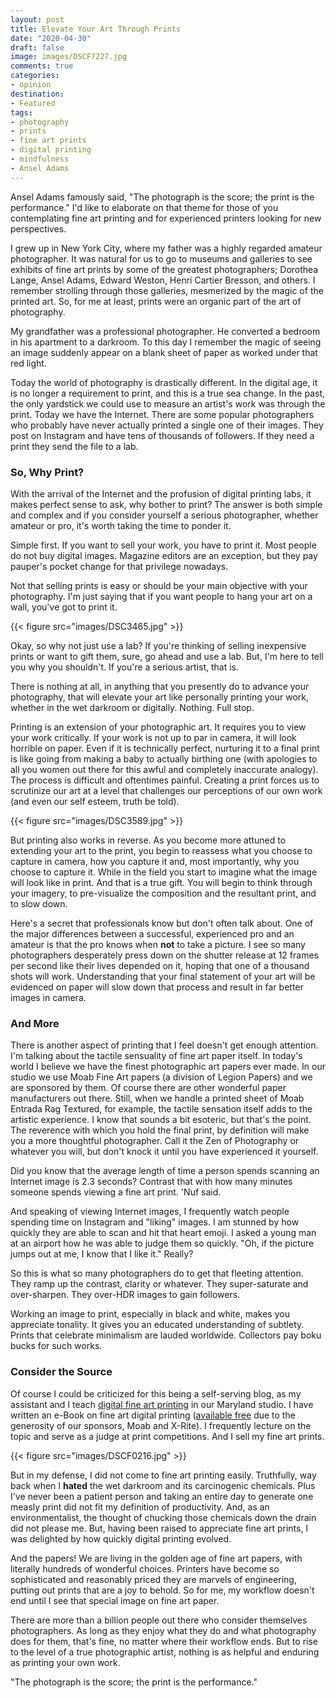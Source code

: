 ```yaml
---
layout: post
title: Elevate Your Art Through Prints
date: "2020-04-30"
draft: false
image: images/DSCF7227.jpg
comments: true
categories: 
- opinion
destination: 
- Featured
tags:
- photography
- prints
- fine art prints
- digital printing
- mindfulness
- Ansel Adams
---
```


Ansel Adams famously said, "The photograph is the score; the print is the performance." I'd like to elaborate on that theme for those of you contemplating fine art printing and for experienced printers looking for new perspectives. 

I grew up in New York City, where my father was a highly regarded amateur photographer. It was natural for us to go to museums and galleries to see exhibits of fine art prints by some of the greatest photographers; Dorothea Lange, Ansel Adams, Edward Weston, Henri Cartier Bresson, and others. I remember strolling through those galleries, mesmerized by the magic of the printed art. So, for me at least, prints were an organic part of the art of photography. 

My grandfather was a professional photographer. He converted a bedroom in his apartment to a darkroom. To this day I remember the magic of seeing an image suddenly appear on a blank sheet of paper as worked under that red light. 

Today the world of photography is drastically different. In the digital age, it is no longer a requirement to print, and this is a true sea change. In the past, the only yardstick we could use to measure an artist's work was through the print. Today we have the Internet. There are some popular photographers who probably have never actually printed a single one of their images. They post on Instagram and have tens of thousands of followers. If they need a print they send the file to a lab.

### So, Why Print?

With the arrival of the Internet and the profusion of digital printing labs, it makes perfect sense to ask, why bother to print? The answer is both simple and complex and if you consider yourself a serious photographer, whether amateur or pro, it's worth taking the time to ponder it. 

Simple first. If you want to sell your work, you have to print it. Most people do not buy digital images. Magazine editors are an exception, but they pay pauper's pocket change for that privilege nowadays. 

Not that selling prints is easy or should be your main objective with your photography. I'm just saying that if you want people to hang your art on a wall, you've got to print it. 

{{< figure src="images/DSC3465.jpg" >}}

Okay, so why not just use a lab? If you're thinking of selling inexpensive prints or want to gift them, sure, go ahead and use a lab. But, I'm here to tell you why you shouldn't. If you're a serious artist, that is. 

There is nothing at all, in anything that you presently do to advance your photography, that will elevate your art like personally printing your work, whether in the wet darkroom or digitally. Nothing. Full stop. 

Printing is an extension of your photographic art. It requires you to view your work critically. If your work is not up to par in camera, it will look horrible on paper. Even if it is technically perfect, nurturing it to a final print is like going from making a baby to actually birthing one (with apologies to all you women out there for this awful and completely inaccurate analogy). The process is difficult and oftentimes painful. Creating a print forces us to scrutinize our art at a level that challenges our perceptions of our own work (and even our self esteem, truth be told). 

{{< figure src="images/DSC3589.jpg" >}}

But printing also works in reverse. As you become more attuned to extending your art to the print, you begin to reassess what you choose to capture in camera, how you capture it and, most importantly, why you choose to capture it. While in the field you start to imagine what the image will look like in print. And that is a true gift. You will begin to think through your imagery, to pre-visualize the composition and the resultant print, and to slow down. 

Here's a secret that professionals know but don't often talk about. One of the major differences between a successful, experienced pro and an amateur is that the pro knows when **not** to take a picture. I see so many photographers desperately press down on the shutter release at 12 frames per second like their lives depended on it, hoping that one of a thousand shots will work. Understanding that your final statement of your art will be evidenced on paper will slow down that process and result in far better images in camera. 

### And More

There is another aspect of printing that I feel doesn't get enough attention. I'm talking about the tactile sensuality of fine art paper itself. In today's world I believe we have the finest photographic art papers ever made. In our studio we use Moab Fine Art papers (a division of Legion Papers) and we are sponsored by them. Of course there are other wonderful paper manufacturers out there. Still, when we handle a printed sheet of Moab Entrada Rag Textured, for example, the tactile sensation itself adds to the artistic experience. I know that sounds a bit esoteric, but that's the point. The reverence with which you hold the final print, by definition will make you a more thoughtful photographer. Call it the Zen of Photography or whatever you will, but don't knock it until you have experienced it yourself. 

Did you know that the average length of time a person spends scanning an Internet image is 2.3 seconds? Contrast that with how many minutes someone spends viewing a fine art print. 'Nuf said. 

And speaking of viewing Internet images, I frequently watch people spending time on Instagram and "liking" images. I am stunned by how quickly they are able to scan and hit that heart emoji. I asked a young man at  an airport how he was able to judge them so quickly. "Oh, if the picture jumps out at me, I know that I like it." Really?

So this is what so many photographers do to get that fleeting attention. They ramp up the contrast, clarity or whatever. They super-saturate and over-sharpen. They over-HDR images to gain followers. 

Working an image to print, especially in black and white, makes you appreciate tonality. It gives you an educated understanding of subtlety. Prints that celebrate minimalism are lauded worldwide. Collectors pay boku bucks for such works. 

### Consider the Source

Of course I could be criticized for this being a self-serving blog, as my assistant and I teach [digital fine art printing](https://lesterpickerphoto.com/types/workshop/) in our Maryland studio. I have written an e-Book on fine art digital printing ([available free](https://fineartprintebook.com/) due to the generosity of our sponsors, Moab and X-Rite). I frequently lecture on the topic and serve as a judge at print competitions. And I sell my fine art prints. 

{{< figure src="images/DSCF0216.jpg" >}}

But in my defense, I did not come to fine art printing easily. Truthfully, way back when I **hated** the wet darkroom and its carcinogenic chemicals. Plus I've never been a patient person and taking an entire day to generate one measly print did not fit my definition of productivity. And, as an environmentalist, the thought of chucking those chemicals down the drain did not please me. But, having been raised to appreciate fine art prints, I was delighted by how quickly digital printing evolved. 

And the papers! We are living in the golden age of fine art papers, with literally hundreds of wonderful choices. Printers have become so sophisticated and reasonably priced they are marvels of engineering, putting out prints that are a joy to behold. So for me, my workflow doesn't end until I see that special image on fine art paper.

There are more than a billion people out there who consider themselves photographers. As long as they enjoy what they do and what photography does for them, that's fine, no matter where their workflow ends. But to rise to the level of a true photographic artist, nothing is as helpful and enduring as printing your own work. 

"The photograph is the score; the print is the performance." 








